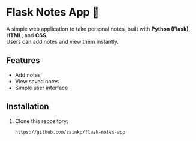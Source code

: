 # Flask Notes App 📝

A simple web application to take personal notes, built with **Python (Flask)**, **HTML**, and **CSS**.  
Users can add notes and view them instantly.  

## Features
- Add notes
- View saved notes
- Simple user interface

## Installation
1. Clone this repository:
   ```bash
   https://github.com/zainkp/flask-notes-app
